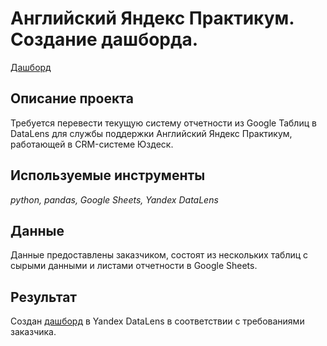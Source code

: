 # Английский Яндекс Практикум. Создание дашборда.

[Дашборд](https://datalens.yandex/vsr8qnixa1q4i)

## Описание проекта

Требуется перевести текущую систему отчетности из Google Таблиц в DataLens для службы поддержки Английский Яндекс Практикум, работающей в CRM-системе Юздеск.

## Используемые инструменты
*python, pandas, Google Sheets, Yandex DataLens*

## Данные

Данные предоставлены заказчиком, состоят из нескольких таблиц с сырыми данными и листами отчетности в Google Sheets.

## Результат

Создан [дашборд](https://datalens.yandex/vsr8qnixa1q4i) в Yandex DataLens в соответствии с требованиями заказчика.